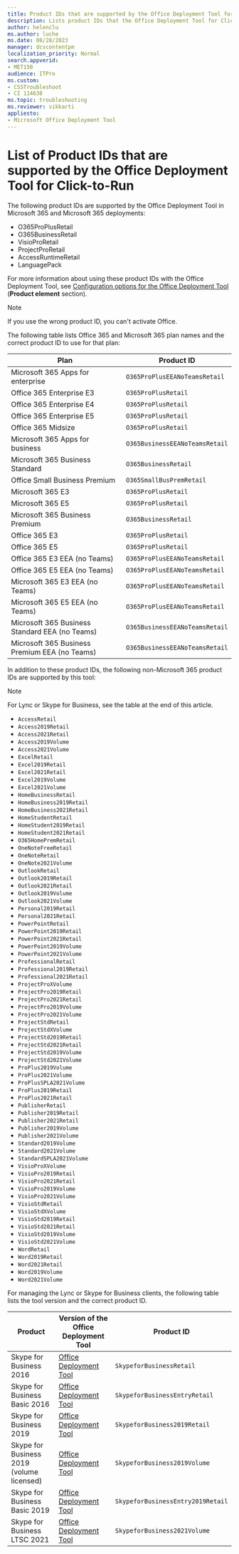 ```yaml
---
title: Product IDs that are supported by the Office Deployment Tool for Click-to-Run
description: Lists product IDs that the Office Deployment Tool for Click-to-Run supports.
author: helenclu
ms.author: luche
ms.date: 08/28/2023
manager: dcscontentpm
localization_priority: Normal
search.appverid: 
- MET150
audience: ITPro
ms.custom: 
- CSSTroubleshoot
- CI 114638
ms.topic: troubleshooting
ms.reviewer: vikkarti
appliesto:
- Microsoft Office Deployment Tool
---
```


# List of Product IDs that are supported by the Office Deployment Tool for Click-to-Run

The following product IDs are supported by the Office Deployment Tool in Microsoft 365 and Microsoft 365 deployments:

- O365ProPlusRetail
- O365BusinessRetail
- VisioProRetail
- ProjectProRetail
- AccessRuntimeRetail
- LanguagePack

For more information about using these product IDs with the Office Deployment Tool, see [Configuration options for the Office Deployment Tool](/deployoffice/configuration-options-for-the-office-2016-deployment-tool) (**Product element** section).

> [!NOTE]
> If you use the wrong product ID, you can't activate Office.

The following table lists Office 365 and Microsoft 365 plan names and the correct product ID to use for that plan:

|**Plan**                                         |**Product ID**                     |
|-------------------------------------------------|-----------------------------------|
|Microsoft 365 Apps for enterprise                |`O365ProPlusEEANoTeamsRetail`      |
|Office 365 Enterprise E3                         |`O365ProPlusRetail`                |
|Office 365 Enterprise E4                         |`O365ProPlusRetail`                |
|Office 365 Enterprise E5                         |`O365ProPlusRetail`                |
|Office 365 Midsize                               |`O365ProPlusRetail`                |
|Microsoft 365 Apps for business                  |`O365BusinessEEANoTeamsRetail`     |
|Microsoft 365 Business Standard                  |`O365BusinessRetail`               |
|Office Small Business Premium                    |`O365SmallBusPremRetail`           |
|Microsoft 365 E3                                 |`O365ProPlusRetail`                |
|Microsoft 365 E5                                 |`O365ProPlusRetail`                |
|Microsoft 365 Business Premium                   |`O365BusinessRetail`               |
|Office 365 E3                                    |`O365ProPlusRetail`                |
|Office 365 E5                                    |`O365ProPlusRetail`                |
|Office 365 E3 EEA (no Teams)                     |`O365ProPlusEEANoTeamsRetail`      |
|Office 365 E5 EEA (no Teams)                     |`O365ProPlusEEANoTeamsRetail`      |
|Microsoft 365 E3 EEA (no Teams)                  |`O365ProPlusEEANoTeamsRetail`      |
|Microsoft 365 E5 EEA (no Teams)                  |`O365ProPlusEEANoTeamsRetail`      |
|Microsoft 365 Business Standard EEA (no Teams)   |`O365BusinessEEANoTeamsRetail`     |
|Microsoft 365 Business Premium EEA (no Teams)    |`O365BusinessEEANoTeamsRetail`     |

In addition to these product IDs, the following non-Microsoft 365 product IDs are supported by this tool:

> [!NOTE]
> For Lync or Skype for Business, see the table at the end of this article.

- `AccessRetail`
- `Access2019Retail`
- `Access2021Retail`
- `Access2019Volume`
- `Access2021Volume`
- `ExcelRetail`
- `Excel2019Retail`
- `Excel2021Retail`
- `Excel2019Volume`
- `Excel2021Volume`
- `HomeBusinessRetail`
- `HomeBusiness2019Retail`
- `HomeBusiness2021Retail`
- `HomeStudentRetail`
- `HomeStudent2019Retail`
- `HomeStudent2021Retail`
- `O365HomePremRetail`
- `OneNoteFreeRetail`
- `OneNoteRetail`
- `OneNote2021Volume`
- `OutlookRetail`
- `Outlook2019Retail`
- `Outlook2021Retail`
- `Outlook2019Volume`
- `Outlook2021Volume`
- `Personal2019Retail`
- `Personal2021Retail`
- `PowerPointRetail`
- `PowerPoint2019Retail`
- `PowerPoint2021Retail`
- `PowerPoint2019Volume`
- `PowerPoint2021Volume`
- `ProfessionalRetail`
- `Professional2019Retail`
- `Professional2021Retail`
- `ProjectProXVolume`
- `ProjectPro2019Retail`
- `ProjectPro2021Retail`
- `ProjectPro2019Volume`
- `ProjectPro2021Volume`
- `ProjectStdRetail`
- `ProjectStdXVolume`
- `ProjectStd2019Retail`
- `ProjectStd2021Retail`
- `ProjectStd2019Volume`
- `ProjectStd2021Volume`
- `ProPlus2019Volume`
- `ProPlus2021Volume`
- `ProPlusSPLA2021Volume`
- `ProPlus2019Retail`
- `ProPlus2021Retail`
- `PublisherRetail`
- `Publisher2019Retail`
- `Publisher2021Retail`
- `Publisher2019Volume`
- `Publisher2021Volume`
- `Standard2019Volume`
- `Standard2021Volume`
- `StandardSPLA2021Volume`
- `VisioProXVolume`
- `VisioPro2019Retail`
- `VisioPro2021Retail`
- `VisioPro2019Volume`
- `VisioPro2021Volume`
- `VisioStdRetail`
- `VisioStdXVolume`
- `VisioStd2019Retail`
- `VisioStd2021Retail`
- `VisioStd2019Volume`
- `VisioStd2021Volume`
- `WordRetail`
- `Word2019Retail`
- `Word2021Retail`
- `Word2019Volume`
- `Word2021Volume`

For managing the Lync or Skype for Business clients, the following table lists the tool version and the correct product ID.

|**Product**                       |**Version of the Office Deployment Tool**      |**Product ID**     |
|----------------------------------|-----------------------------------------------|-------------------|
|Skype for Business 2016     |[Office Deployment Tool](https://go.microsoft.com/fwlink/p/?LinkID=626065)      |`SkypeforBusinessRetail`       |
|Skype for Business Basic 2016     |[Office Deployment Tool](https://go.microsoft.com/fwlink/p/?LinkID=626065)      |`SkypeforBusinessEntryRetail`       |
|Skype for Business 2019           |[Office Deployment Tool](https://go.microsoft.com/fwlink/p/?LinkID=626065)      |`SkypeforBusiness2019Retail`            |
|Skype for Business 2019 (volume licensed)         |[Office Deployment Tool](https://go.microsoft.com/fwlink/p/?LinkID=626065)      |`SkypeforBusiness2019Volume`            |
|Skype for Business Basic 2019     |[Office Deployment Tool](https://go.microsoft.com/fwlink/p/?LinkID=626065)      |`SkypeforBusinessEntry2019Retail`            |
|Skype for Business LTSC 2021|[Office Deployment Tool](https://go.microsoft.com/fwlink/p/?LinkID=626065)|`SkypeforBusiness2021Volume`|
